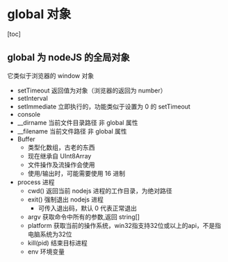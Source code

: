 # global 对象

[toc]

## global 为 nodeJS 的全局对象

它类似于浏览器的 window 对象

+ setTimeout 返回值为对象（浏览器的返回为 number）
+ setInterval
+ setImmediate 立即执行的，功能类似于设置为 0 的 setTimeout
+ console
+ \_\_dirname 当前文件目录路径 非 global 属性
+ \_\_filename 当前文件路径 非 global 属性
+ Buffer
  + 类型化数组，古老的东西
  + 现在继承自 UInt8Array
  + 文件操作及流操作会使用
  + 使用/输出时，可能需要使用 16 进制
+ process 进程
  + cwd() 返回当前 nodejs 进程的工作目录，为绝对路径
  + exit() 强制退出 nodejs 进程
    + 可传入退出码，默认 0 代表正常退出
  + argv 获取命令中所有的参数,返回 string[]
  + platform 获取当前的操作系统，win32指支持32位或以上的api，不是指电脑系统为32位
  + kill(pid) 结束目标进程
  + env 环境变量
  